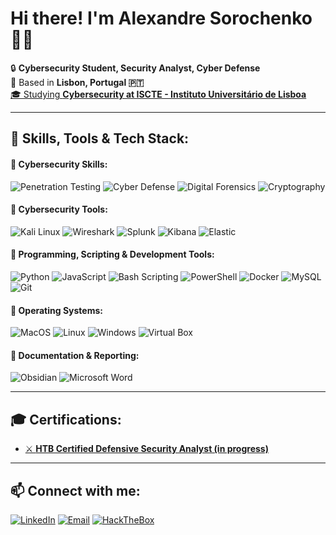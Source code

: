 # Hi there! I'm Alexandre Sorochenko 👋🏻

🔒 **Cybersecurity Student, Security Analyst, Cyber Defense**  
📍 Based in **Lisbon, Portugal 🇵🇹**  
[🎓 Studying **Cybersecurity at ISCTE - Instituto Universitário de Lisboa**](https://www.iscte-iul.pt/curso/codigo/0430/licenciatura-tecnologias-digitais-seguranca-de-informacao) 

---

## 🚀 Skills, Tools & Tech Stack:

#### 🔹 Cybersecurity Skills:

![Penetration Testing](https://img.shields.io/badge/Penetration_Testing-%23FF0000?style=for-the-badge&logo=hackaday&logoColor=white)
![Cyber Defense](https://img.shields.io/badge/Cyber_Defense-%230077B5?style=for-the-badge&logo=bitwarden&logoColor=white)
![Digital Forensics](https://img.shields.io/badge/Digital_Forensics-%239B59B6?style=for-the-badge&logo=searXNG&logoColor=white)
![Cryptography](https://img.shields.io/badge/Cryptography-%2300C853?style=for-the-badge&logo=letsencrypt&logoColor=white)


#### 🔹 **Cybersecurity Tools:**
![Kali Linux](https://img.shields.io/badge/Kali_Linux-557C94?style=for-the-badge&logo=kali-linux&logoColor=white)
![Wireshark](https://img.shields.io/badge/Wireshark-1679A7?style=for-the-badge&logo=Wireshark&logoColor=white)
![Splunk](https://img.shields.io/badge/Splunk-000000?style=for-the-badge&logo=Splunk&logoColor=white)
![Kibana](https://img.shields.io/badge/Kibana-005571?style=for-the-badge&logo=Kibana&logoColor=white)
![Elastic](https://img.shields.io/badge/-Elastic-%23005571?style=for-the-badge&logo=elastic&logoColor=white)


#### 🔹 **Programming, Scripting & Development Tools:**
![Python](https://img.shields.io/badge/Python-3670A0?style=for-the-badge&logo=python&logoColor=ffdd54)
![JavaScript](https://img.shields.io/badge/javascript-%23323330.svg?style=for-the-badge&logo=javascript&logoColor=%23F7DF1E)
![Bash Scripting](https://img.shields.io/badge/Shell_Script-121011?style=for-the-badge&logo=gnu-bash&logoColor=white)
![PowerShell](https://img.shields.io/badge/PowerShell-5391FE?style=for-the-badge&logo=shell&logoColor=white)
![Docker](https://img.shields.io/badge/Docker-2CA5E0?style=for-the-badge&logo=docker&logoColor=white)
![MySQL](https://img.shields.io/badge/MySQL-005C84?style=for-the-badge&logo=mysql&logoColor=white)
![Git](https://img.shields.io/badge/GIT-E44C30?style=for-the-badge&logo=git&logoColor=white)


#### 🔹 **Operating Systems:**
![MacOS](https://img.shields.io/badge/mac%20os-000000?style=for-the-badge&logo=apple&logoColor=white)
![Linux](https://img.shields.io/badge/-Linux-181717?style=for-the-badge&logo=linux&logoColor=white)
![Windows](https://img.shields.io/badge/Windows-0078D6?style=for-the-badge&logo=quarto&logoColor=white)
![Virtual Box](https://img.shields.io/badge/VirtualBox-21416b?style=for-the-badge&logo=VirtualBox&logoColor=white)

#### 🔹 **Documentation & Reporting:**
![Obsidian](https://img.shields.io/badge/Obsidian-483699?style=for-the-badge&logo=Obsidian&logoColor=white)
![Microsoft Word](https://img.shields.io/badge/Microsoft_Word-2B579A?style=for-the-badge&logo=googledocs&logoColor=white)

---

## 🎓 Certifications:
- [⚔️ **HTB Certified Defensive Security Analyst (in progress)**](https://academy.hackthebox.com/preview/certifications/htb-certified-defensive-security-analyst)
---

## 📫 Connect with me:
[![LinkedIn](https://img.shields.io/badge/linkedin-%230077B5.svg?style=for-the-badge&logo=linkedin&logoColor=white)](https://linkedin.com/in/cybersecurityalexandre)
[![Email](https://img.shields.io/badge/-Email-D14836?style=for-the-badge&logo=gmail&logoColor=white)](mailto:asoel@iscte-iul.pt)
[![HackTheBox](https://img.shields.io/badge/HackTheBox-111927?style=for-the-badge&logo=Hack%20The%20Box&logoColor=9FEF00)](https://github.com/0x6a03448f4d/HackTheBox/blob/main/HTB%20Academy%20Student%20Transcript.pdf)
